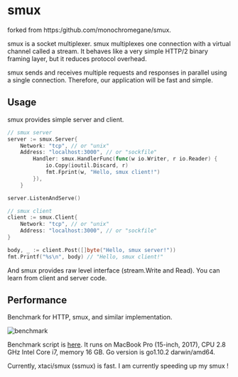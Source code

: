 # smux

forked from https:/github.com/monochromegane/smux.

smux is a socket multiplexer.
smux multiplexes one connection with a virtual channel called a stream.
It behaves like a very simple HTTP/2 binary framing layer, but it reduces protocol overhead.

smux sends and receives multiple requests and responses in parallel using a single connection. Therefore, our application will be fast and simple.

## Usage

smux provides simple server and client.

```go
// smux server
server := smux.Server{
	Network: "tcp", // or "unix"
	Address: "localhost:3000", // or "sockfile"
		Handler: smux.HandlerFunc(func(w io.Writer, r io.Reader) {
			io.Copy(ioutil.Discard, r)
			fmt.Fprint(w, "Hello, smux client!")
		}),
	}

server.ListenAndServe()
```

```go
// smux client
client := smux.Client{
	Network: "tcp", // or "unix"
	Address: "localhost:3000", // or "sockfile"
}

body, _ := client.Post([]byte("Hello, smux server!"))
fmt.Printf("%s\n", body) // "Hello, smux client!"
```

And smux provides raw level interface (stream.Write and Read). You can learn from client and server code.

## Performance

Benchmark for HTTP, smux, and similar implementation.

![benchmark](https://user-images.githubusercontent.com/1845486/39610904-7695e7da-4f8e-11e8-989c-5a2cfac3a4f9.png)

Benchmark script is [here](https://github.com/monochromegane/smux/blob/master/cmd/bench).
It runs on MacBook Pro (15-inch, 2017), CPU 2.8 GHz Intel Core i7, memory 16 GB. Go version is go1.10.2 darwin/amd64.

Currently, xtaci/smux (ssmux) is fast. I am currently speeding up my smux !
